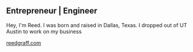 ## Entrepreneur | Engineer
Hey, I'm Reed. I was born and raised in Dallas, Texas. I dropped out of UT Austin to work on my business

[reedgraff.com](http://reedgraff.com/)
